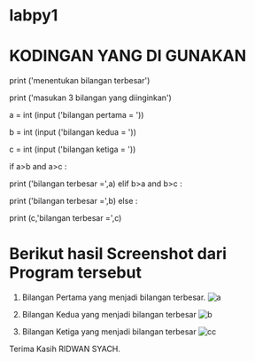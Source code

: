 # labpy1

# KODINGAN YANG DI GUNAKAN
print ('menentukan bilangan terbesar')

print ('masukan 3 bilangan yang diinginkan')

a = int (input ('bilangan pertama = '))

b = int (input ('bilangan kedua = '))

c = int (input ('bilangan ketiga = '))

if a>b and a>c :

print ('bilangan terbesar =',a)
elif b>a and b>c :

print ('bilangan terbesar =',b)
else :

print (c,'bilangan terbesar =',c)

# Berikut hasil Screenshot dari Program tersebut
 
  1. Bilangan Pertama yang menjadi bilangan terbesar. 
  ![a](https://user-images.githubusercontent.com/46749500/52725360-a55e1980-2fe3-11e9-8140-ba85881cd548.png)

  2. Bilangan Kedua yang menjadi bilangan terbesar
  ![b](https://user-images.githubusercontent.com/46749500/52725549-08e84700-2fe4-11e9-922e-42f61ab23ad0.png)

  3. Bilangan Ketiga yang menjadi bilangan terbesar
  ![cc](https://user-images.githubusercontent.com/46749500/52725719-549af080-2fe4-11e9-8dc5-cdbc648c614c.png)

Terima Kasih
RIDWAN SYACH.

